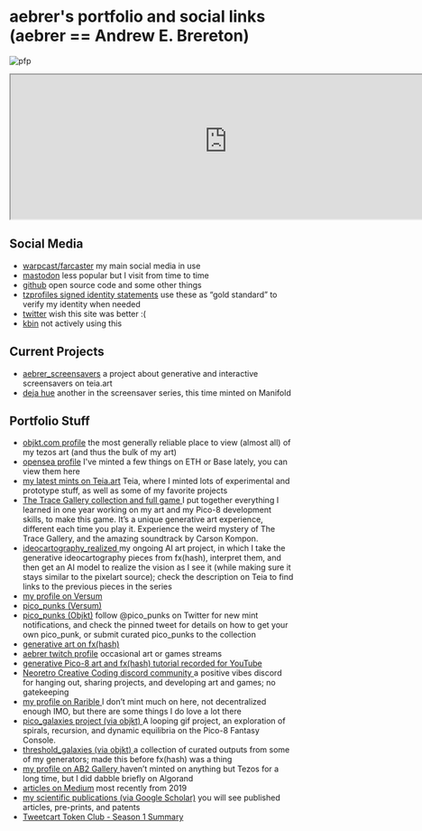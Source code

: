 # aebrer's portfolio and social links (aebrer == Andrew E. Brereton)
![pfp](https://gateway.fxhash2.xyz/ipfs/QmZvYkcfaVTDtYwkBRPdMmuZe7roqSeHx5JBUCNKSxfSqd)

<iframe _ngcontent-wvn-c98="" class="fs" sandbox="allow-scripts allow-downloads" scrolling="" src="https://iinaectdn4ek3uwx4vpz2jsefxg26lwlycgqsy3ho5mqied7d3aq.arweave.net/QhoCCmNvCK3S1-VfnSZELc2vLsvAjQljZ3dZBBB_HsE/" width="768px" height="256px"></iframe>

## Social Media
-   [warpcast/farcaster](https://warpcast.com/aebrer) my main social media in use
-   [mastodon](https://genart.social/@aebrer) less popular but I visit from time to time
-   [github](https://github.com/aebrer) open source code and some other things
-   [tzprofiles signed identity statements](https://tzprofiles.com/view/tz1ZBMhTa7gxSpaeXoqyc6bTCrxEHfZYSpPt) use these as “gold standard” to verify my identity when needed
-   [twitter](https://twitter.com/aebrer) wish this site was better :(
-   [kbin](https://kbin.social/u/aebrer) not actively using this

## Current Projects
-   [aebrer_screensavers](https://teia.art/collab/aebrer_screensavers) a project about generative and interactive screensavers on teia.art
-   [deja hue](https://app.manifold.xyz/c/deja-hue) another in the screensaver series, this time minted on Manifold

## Portfolio Stuff
-   [objkt.com profile](https://objkt.com/@aebrer) the most generally reliable place to view (almost all) of my tezos art (and thus the bulk of my art)
-   [opensea profile](https://opensea.io/aebrer/created) I've minted a few things on ETH or Base lately, you can view them here
-   [my latest mints on Teia.art](https://teia.art/aebrer/created) Teia, where I minted lots of experimental and prototype stuff, as well as some of my favorite projects
-   [The Trace Gallery collection and full game ](https://teia.art/collab/the_trace_gallery)I put together everything I learned in one year working on my art and my Pico-8 development skills, to make this game. It’s a unique generative art experience, different each time you play it. Experience the weird mystery of The Trace Gallery, and the amazing soundtrack by Carson Kompon.
-   [ideocartography\_realized ](https://teia.art/collab/ideocartography_realized)my ongoing AI art project, in which I take the generative ideocartography pieces from fx(hash), interpret them, and then get an AI model to realize the vision as I see it (while making sure it stays similar to the pixelart source); check the description on Teia to find links to the previous pieces in the series
-   [my profile on Versum](https://versum.xyz/user/tz1ZBMhTa7gxSpaeXoqyc6bTCrxEHfZYSpPt/created)
-   [pico\_punks (Versum)](https://versum.xyz/board/8Dt3fAfO8)
-   [pico\_punks (Objkt)](https://objkt.com/collection/KT1Dwf728rqUQhHCaFCauCYDQHKCWoUncD9F) follow @pico\_punks on Twitter for new mint notifications, and check the pinned tweet for details on how to get your own pico\_punk, or submit curated pico\_punks to the collection
-   [generative art on fx(hash)](https://www.fxhash.xyz/u/aebrer)
-   [aebrer twitch profile](https://www.twitch.tv/aebrer) occasional art or games streams
-   [generative Pico-8 art and fx(hash) tutorial recorded for YouTube](https://youtu.be/Hex4HyMSWsc)
-   [Neoretro Creative Coding discord community ](https://discord.gg/rdqFhxVd89)a positive vibes discord for hanging out, sharing projects, and developing art and games; no gatekeeping
-   [my profile on Rarible ](https://rarible.com/aebrer/created)I don’t mint much on here, not decentralized enough IMO, but there are some things I do love a lot there
-   [pico\_galaxies project (via objkt) ](https://objkt.com/profile/picogalaxies/created)A looping gif project, an exploration of spirals, recursion, and dynamic equilibria on the Pico-8 Fantasy Console.
-   [threshold\_galaxies (via objkt) ](https://objkt.com/profile/tz1UU6Pxaz9Tk2wwW4wtfezkpDTYGBA52tng/created)a collection of curated outputs from some of my generators; made this before fx(hash) was a thing
-   [my profile on AB2 Gallery ](https://ab2.gallery/address/YLVFL76O23XTPRNB2BBY3MLXJ4P7KP4B5OYTLDIYAVPBWC5FWZELXW4J6I)haven’t minted on anything but Tezos for a long time, but I did dabble briefly on Algorand
-   [articles on Medium](https://medium.com/@atomoton) most recently from 2019
-   [my scientific publications (via Google Scholar)](https://scholar.google.ca/citations?user=EAv6i_wAAAAJ\&hl=en) you will see published articles, pre-prints, and patents
-   [Tweetcart Token Club - Season 1 Summary](https://www.fxhash.xyz/article/tweetcart-token-club-season-1)

<style>
  .footer {
    display: none;
  }
</style>
